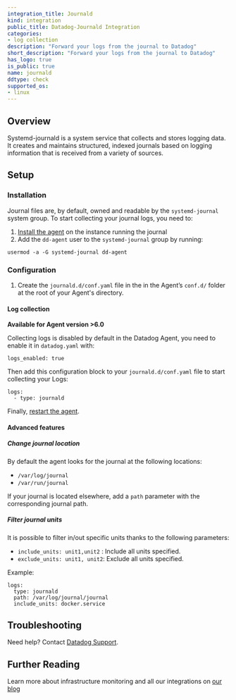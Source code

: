```yaml
---
integration_title: Journald
kind: integration
public_title: Datadog-Journald Integration
categories:
- log collection
description: "Forward your logs from the journal to Datadog"
short_description: "Forward your logs from the journal to Datadog"
has_logo: true
is_public: true
name: journald
ddtype: check
supported_os:
- linux
---
```



## Overview

Systemd-journald is a system service that collects and stores logging data. It creates and maintains structured, indexed journals based on logging information that is received from a variety of sources.

## Setup

### Installation

Journal files are, by default, owned and readable by the `systemd-journal` system group. To start collecting your journal logs, you need to:

1. [Install the agent][1] on the instance running the journal
2. Add the `dd-agent` user to the `systemd-journal` group by running:  

```
usermod -a -G systemd-journal dd-agent
```

### Configuration

1. Create the `journald.d/conf.yaml` file in the in the Agent’s `conf.d/` folder at the root of your Agent's directory.

#### Log collection

**Available for Agent version >6.0**

Collecting logs is disabled by default in the Datadog Agent, you need to enable it in `datadog.yaml` with:

```
logs_enabled: true
```

Then add this configuration block to your `journald.d/conf.yaml` file to start collecting your Logs:

```
logs:
  - type: journald
```

Finally, [restart the agent][2].

#### Advanced features

##### Change journal location

By default the agent looks for the journal at the following locations:

- `/var/log/journal`
- `/var/run/journal`

If your journal is located elsewhere, add a `path` parameter with the corresponding journal path.

##### Filter journal units

It is possible to filter in/out specific units thanks to the following parameters:

- `include_units: unit1,unit2` : Include all units specified.
- `exclude_units: unit1, unit2`:  Exclude all units specified.

Example:

```
logs:
  type: journald
  path: /var/log/journal/journal
  include_units: docker.service
```

## Troubleshooting
Need help? Contact [Datadog Support][3].

## Further Reading
Learn more about infrastructure monitoring and all our integrations on [our blog][4]

[1]: https://app.datadoghq.com/account/settings#agent
[2]: https://docs.datadoghq.com/agent/faq/agent-commands/#start-stop-restart-the-agent
[3]: /help
[4]: https://www.datadoghq.com/blog/
